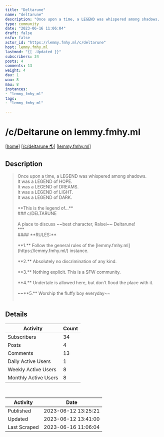 ```yaml
---
title: "Deltarune" 
name: "deltarune"
description: "Once upon a time, a LEGEND was whispered among shadows.  It was a LEGEND of HOPE.  It was a LEGEND of DREAMS.  It was a LEGEND of LIGHT.  It was a LEGEND of DARK.    **This is the legend of...**### c/DELTARUNE  A place to discuss ~~best character, Ralsei~~ Deltarune!***#### **RULES:****1.** Follow the general rules of the [lemmy.fmhy.ml](https://lemmy.fmhy.ml/) instance.**2.** Absolutely no discrimination of any kind. **3.** Nothing explicit. This is a SFW community.**4.** Undertale is allowed here, but don't flood the place with it.~~**5.** Worship the fluffy boy everyday~~"
type: community
date: "2023-06-16 11:06:04"
draft: false
nsfw: false
actor_id: "https://lemmy.fmhy.ml/c/deltarune"
host: lemmy.fmhy.ml
lastmod: "{[ .Updated }}"
subscribers: 34
posts: 4
comments: 13
weight: 4
dau: 1
wau: 8
mau: 8
instances:
- "lemmy_fmhy_ml"
tags: 
- "lemmy_fmhy_ml"

---
```


# /c/Deltarune on lemmy.fmhy.ml

[[home](/)]
[[/c/deltarune 🌎](https://lemmy.fmhy.ml/c/deltarune)]
[[lemmy.fmhy.ml](/instances/lemmy_fmhy_ml)]


## Description 

<blockquote class="description">
Once upon a time, a LEGEND was whispered among shadows.  <br>It was a LEGEND of HOPE.  <br>It was a LEGEND of DREAMS.  <br>It was a LEGEND of LIGHT.  <br>It was a LEGEND of DARK.  <br>  <br>**This is the legend of...**<br>### c/DELTARUNE<br>  <br>A place to discuss ~~best character, Ralsei~~ Deltarune!<br>***<br>#### **RULES:**<br><br>**1.** Follow the general rules of the [lemmy.fmhy.ml](https://lemmy.fmhy.ml/) instance.<br><br>**2.** Absolutely no discrimination of any kind. <br><br>**3.** Nothing explicit. This is a SFW community.<br><br>**4.** Undertale is allowed here, but don't flood the place with it.<br><br>~~**5.** Worship the fluffy boy everyday~~<br><br>
</blockquote>


## Details

| Activity | Count  |
|----------------------|---|
| Subscribers          | 34 |
| Posts                | 4  |
| Comments             | 13  |
| Daily Active Users   | 1  |
| Weekly Active Users  | 8  |
| Monthly Active Users | 8  |

<br>

| Activity | Date |
|----------------------|---|
| Published            | 2023-06-12 13:25:21 |
| Updated              | 2023-06-12 13:41:00 |
| Last Scraped         | 2023-06-16 11:06:04 |
